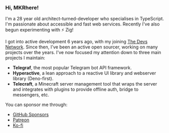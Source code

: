 ### Hi, MKRhere!

I'm a 28 year old architect-turned-developer who specialises in TypeScript. I'm passionate about accessible and fast web services. Recently I've also begun experimenting with ⚡️ Zig!

I got into active development 6 years ago, with my joining [The Devs Network](https://github.com/thedevs-network). Since then, I've been an active open sourcer, working on many projects over the years. I've now focused my attention down to three main projects I maintain:

* **Telegraf**, the most popular Telegram bot API framework.
* **Hyperactive**, a lean approach to a reactive UI library and webserver library (Deno-first).
* **Telecraft**, a Minecraft server management tool that wraps the server and integrates with plugins to provide offline auth, bridge to messengers, etc.

You can sponsor me through:
* [GitHub Sponsors](https://github.com/sponsors/MKRhere/)
* [Patreon](https://www.patreon.com/MKRhere)
* [Ko-fi](https://ko-fi.com/mkrhere)
